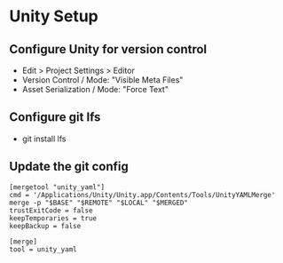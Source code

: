 # Unity Setup
## Configure Unity for version control
* Edit > Project Settings > Editor
* Version Control / Mode: "Visible Meta Files"
* Asset Serialization / Mode: "Force Text"

## Configure git lfs
* git install lfs

## Update the git config
```
[mergetool "unity_yaml"]
cmd = '/Applications/Unity/Unity.app/Contents/Tools/UnityYAMLMerge' merge -p "$BASE" "$REMOTE" "$LOCAL" "$MERGED"
trustExitCode = false
keepTemporaries = true
keepBackup = false
 
[merge]
tool = unity_yaml
```